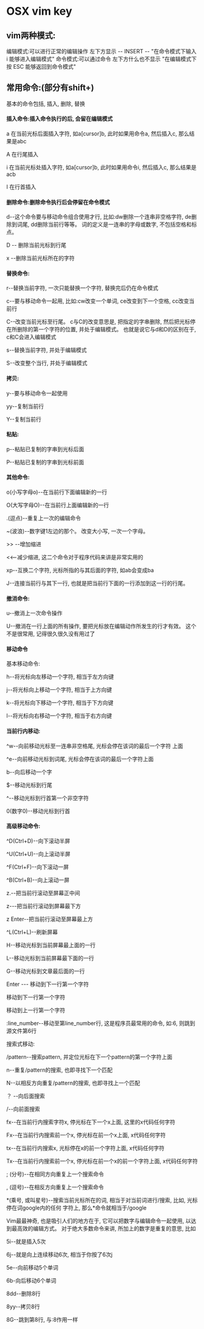 # OSX vim key

## vim两种模式:

编辑模式:可以进行正常的编辑操作
左下方显示 -- INSERT --
"在命令模式下输入 i 能够进入编辑模式"
命令模式:可以通过命令
左下方什么也不显示
"在编辑模式下按 ESC 能够返回到命令模式"

## 常用命令:(部分有shift+)

基本的命令包括, 插入, 删除, 替换

#### 插入命令:插入命令执行的后, 会留在编辑模式

a   在当前光标后面插入字符, 如a[cursor]b, 此时如果用命令a, 然后插入c, 那么结果是abc

A   在行尾插入

i   在当前光标处插入字符, 如a[cursor]b, 此时如果用命令i, 然后插入c, 那么结果是acb

I 在行首插入

#### 删除命令:删除命令执行后会停留在命令模式

d--这个命令要与移动命令组合使用才行, 比如:dw删除一个连串非空格字符, de删除到词尾, dd删除当前行等等。 词的定义是一连串的字母或数字, 不包括空格和标点。 

D -- 删除当前光标到行尾

x --删除当前光标所在的字符

#### 替换命令:

r--替换当前字符, 一次只能替换一个字符, 替换完后仍在命令模式

c--要与移动命令一起用, 比如:cw改变一个单词, ce改变到下一个空格, cc改变当前行

C--改变当前光标至行尾。 c与C的改变意思是, 把指定的字串删除, 然后把光标停在所删除的第一个字符的位置, 并处于编辑模式。 也就是说它与d和D的区别在于, c和C会进入编辑模式

s--替换当前字符, 并处于编辑模式

S--改变整个当行, 并处于编辑模式

#### 拷贝:

y--要与移动命令一起使用

yy--复制当前行

Y--复制当前行

#### 粘贴:

p--粘贴已复制的字串到光标后面

P--粘贴已复制的字串到光标前面

#### 其他命令:

o(小写字母o)--在当前行下面编辑新的一行

O(大写字母O)--在当前行上面编辑新的一行

.(逗点)--重复上一次的编辑命令

~(波浪)--数字键1左边的那个。 改变大小写, 一次一个字母。 

\>\> --增加缩进

<<--减少缩进, 这二个命令对于程序代码来讲是非常实用的

xp--互换二个字符, 光标所指的与其后面的字符, 如ab会变成ba

J--连接当前行与其下一行, 也就是把当前行下面的一行添加到这一行的行尾。 

#### 撤消命令:

u--撤消上一次命令操作

U--撤消在一行上面的所有操作, 要把光标放在编辑动作所发生的行才有效。 这个不是很常用, 记得很久很久没有用过了

#### 移动命令

基本移动命令:

h--将光标向左移动一个字符, 相当于左方向键

j--将光标向上移动一个字符, 相当于上方向键

k--将光标向下移动一个字符, 相当于下方向键

l--将光标向右移动一个字符, 相当于右方向键

#### 当前行内移动:

^w--向前移动光标至一连串非空格尾, 光标会停在该词的最后一个字符 上面

^e--向前移动光标到词尾, 光标会停在该词的最后一个字符上面

b--向后移动一个字

$--移动光标到行尾

^--移动光标到行首第一个非空字符

0(数字0)--移动光标到行首

#### 高级移动命令:

^D(Ctrl+D)--向下滚动半屏

^U(Ctrl+U)--向上滚动半屏

^F(Ctrl+F)--向下滚动一屏

^B(Ctrl+B)--向上滚动一屏

z.--把当前行滚动至屏幕正中间

z---把当前行滚动到屏幕最下方

z Enter--把当前行滚动至屏幕最上方

^L(Ctrl+L)--刷新屏幕

H--移动光标到当前屏幕最上面的一行

L--移动光标到当前屏幕最下面的一行

G--移动光标到文章最后面的一行

Enter --- 移动到下一行第一个字符

移动到下一行第一个字符

移动到上一行第一个字符

:line_number--移动至第line_number行, 这是程序员最常用的命令, 如:6, 则跳到源文件第6行

搜索式移动:

/pattern--搜索pattern, 并定位光标在下一个pattern的第一个字符上面

n--重复/pattern的搜索, 也即寻找下一个匹配

N--以相反方向重复/pattern的搜索, 也即寻找上一个匹配

？ --向后面搜索

/--向前面搜索

fx--在当前行内搜索字符x, 停光标在下一个x上面, 这里的x代码任何字符

Fx--在当前行内搜索前一个x, 停光标在前一个x上面, x代码任何字符

tx--在当前行内搜索x, 光标停在x的前一个字符上面, x代码任何字符

Tx--在当前行内搜索前一个x, 停光标在前一个x的前一个字符上面, x代码任何字符

; (分号)--在相同方向重复上一个搜索命令

, (逗号)--在相反方向重复上一个搜索命令

\*(乘号, 或叫星号)--搜索当前光标所在的词, 相当于对当前词进行/搜索, 比如, 光标停在词google内的任何
字符上, 那么*命令就相当于/google

Vim最最神奇, 也是吸引人们的地方在于, 它可以把数字与编辑命令一起使用, 以达到最高效的编辑方式。 对于绝大多数命令来讲, 所加上的数字是重复的意思, 比如

5i--就是插入5次

6j--就是向上连续移动6次, 相当于你按了6次j

5e--向前移动5个单词

6b-向后移动6个单词

8dd--删除8行

8yy--拷贝8行

8G--跳到第8行, 与:8作用一样